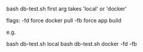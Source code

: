 bash db-test.sh
  first arg takes 'local' or 'docker'

flags:
  -fd         force docker pull
  -fb         force app build

  e.g.

  bash db-test.sh local 
  bash db-test.sh docker -fd -fb